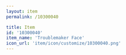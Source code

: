 ```yaml
---
layout: item
permalink: /10300040

title: Item
id: '10300040'
item_name: 'Troublemaker Face'
icon_url: 'item/icon/customize/10300040.png'
---
```


